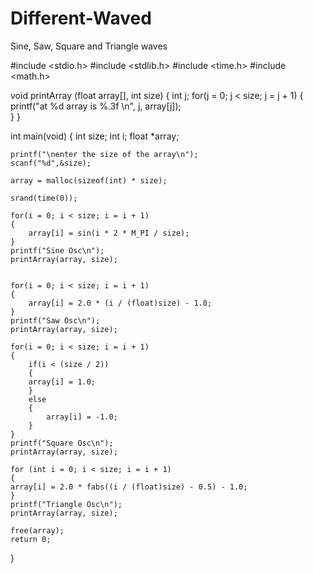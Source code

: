 # Different-Waved
Sine, Saw, Square and Triangle waves

#include <stdio.h>
#include <stdlib.h>
#include <time.h>
#include <math.h>


void printArray (float array[], int size)
{
    int j;
    for(j = 0; j < size; j = j + 1)
    {
        printf("at %d array is %.3f \n", j, array[j]);    
    }
}

int main(void)
{
    int size;
    int i;
    float *array;

    printf("\nenter the size of the array\n");
    scanf("%d",&size);

    array = malloc(sizeof(int) * size);

    srand(time(0));

    for(i = 0; i < size; i = i + 1)
    {
        array[i] = sin(i * 2 * M_PI / size);
    }
    printf("Sine Osc\n");
    printArray(array, size);

    
    for(i = 0; i < size; i = i + 1)
    {
        array[i] = 2.0 * (i / (float)size) - 1.0;
    }
    printf("Saw Osc\n");
    printArray(array, size);

    for(i = 0; i < size; i = i + 1)
    {
        if(i < (size / 2))
        {
        array[i] = 1.0;
        }
        else
        {
            array[i] = -1.0;
        }
    }
    printf("Square Osc\n");
    printArray(array, size);  

    for (int i = 0; i < size; i = i + 1) 
    {
    array[i] = 2.0 * fabs((i / (float)size) - 0.5) - 1.0;
    }
    printf("Triangle Osc\n");
    printArray(array, size); 

    free(array);
    return 0;
}
